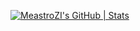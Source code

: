 [![MeastroZI's GitHub | Stats](https://stats.quine.sh/MeastroZI/github?theme=dark)](https://quine.sh?utm_source=widgets&utm_campaign=MeastroZI)
